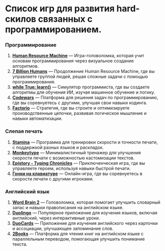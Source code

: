# Список игр для развития hard-скилов связанных с программированием.
### Программирование
1. [**Human Resource Machine**](https://tomorrowcorporation.com/humanresourcemachine) — Игра-головоломка, которая учит основам программирования через визуальное создание алгоритмов.  
2. [**7 Billion Humans**](https://tomorrowcorporation.com/7billionhumans) — Продолжение Human Resource Machine, где вы управляете группой людей, решая сложные задачи с помощью программирования.  
3. [**while True: learn()**](https://luden.io/wtl/) — Симулятор программиста, где вы создаете алгоритмы для обучения ИИ, изучая машинное обучение и логику.  
4. [**Codewars**](https://www.codewars.com) — Платформа для решения задач по программированию, где вы соревнуетесь с другими, улучшая свои навыки кодинга.  
5. [**Factorio**](https://www.factorio.com/) — Стратегия, где вы строите и оптимизируете производственные цепочки, развивая логическое мышление и навыки автоматизации.  
### Слепая печать
1. [**Stamina**](https://stamina-online.com) — Программа для тренировки скорости и точности печати, с поддержкой разных языков и раскладок.  
2. [**Monkeytype**](https://monkeytype.com/) — Минималистичный тренажер для улучшения скорости печати с возможностью кастомизации текстов.  
3. [**Epistory - Typing Chronicles**](https://epistorygame.com/) — Приключенческая игра, где вы управляете героем, используя навыки быстрой печати.  
4. [**Гонки на клавиатуре**](https://gonki.nabiraem.ru/) — Онлайн-игра, где вы соревнуетесь в скорости печати с другими игроками.  
### Английский язык
1. [**Word Brain 2**](https://www.maginteractive.com/games/wordbrain-2/) — Головоломка, которая помогает улучшить словарный запас и навыки правописания на английском языке.  
2. [**Duolingo**](https://ru.duolingo.com/) — Популярное приложение для изучения языков, включая английский, через интерактивные уроки.  
3. [**DuoCards**](https://duocards.com/ru/) — Приложение для изучения английского через карточки и ассоциации, улучшающее запоминание слов.  
4. [**2Books**](https://2books.su/) — Платформа для чтения книг на английском языке с параллельным переводом, помогающая улучшить понимание текста.
